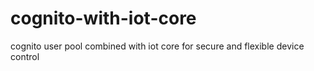 # cognito-with-iot-core
cognito user pool combined with iot core for secure and flexible device control
